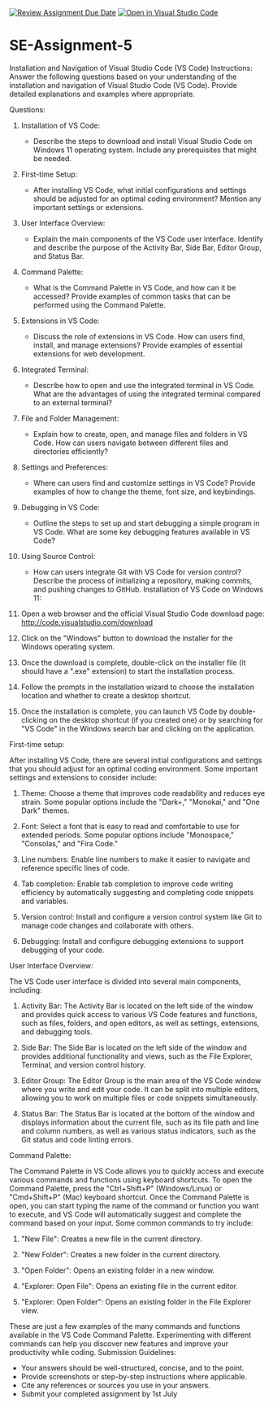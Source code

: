 [![Review Assignment Due Date](https://classroom.github.com/assets/deadline-readme-button-22041afd0340ce965d47ae6ef1cefeee28c7c493a6346c4f15d667ab976d596c.svg)](https://classroom.github.com/a/XoLGRbHq)
[![Open in Visual Studio Code](https://classroom.github.com/assets/open-in-vscode-2e0aaae1b6195c2367325f4f02e2d04e9abb55f0b24a779b69b11b9e10269abc.svg)](https://classroom.github.com/online_ide?assignment_repo_id=15316512&assignment_repo_type=AssignmentRepo)
# SE-Assignment-5
Installation and Navigation of Visual Studio Code (VS Code)
 Instructions:
Answer the following questions based on your understanding of the installation and navigation of Visual Studio Code (VS Code). Provide detailed explanations and examples where appropriate.

 Questions:

1. Installation of VS Code:
   - Describe the steps to download and install Visual Studio Code on Windows 11 operating system. Include any prerequisites that might be needed.

2. First-time Setup:
   - After installing VS Code, what initial configurations and settings should be adjusted for an optimal coding environment? Mention any important settings or extensions.

3. User Interface Overview:
   - Explain the main components of the VS Code user interface. Identify and describe the purpose of the Activity Bar, Side Bar, Editor Group, and Status Bar.

4. Command Palette:
   - What is the Command Palette in VS Code, and how can it be accessed? Provide examples of common tasks that can be performed using the Command Palette.

5. Extensions in VS Code:
   - Discuss the role of extensions in VS Code. How can users find, install, and manage extensions? Provide examples of essential extensions for web development.

6. Integrated Terminal:
   - Describe how to open and use the integrated terminal in VS Code. What are the advantages of using the integrated terminal compared to an external terminal?

7. File and Folder Management:
   - Explain how to create, open, and manage files and folders in VS Code. How can users navigate between different files and directories efficiently?

8. Settings and Preferences:
   - Where can users find and customize settings in VS Code? Provide examples of how to change the theme, font size, and keybindings.

9. Debugging in VS Code:
   - Outline the steps to set up and start debugging a simple program in VS Code. What are some key debugging features available in VS Code?

10. Using Source Control:
    - How can users integrate Git with VS Code for version control? Describe the process of initializing a repository, making commits, and pushing changes to GitHub.
Installation of VS Code on Windows 11:

1. Open a web browser and the official Visual Studio Code download page: <http://code.visualstudio.com/download>

2. Click on the "Windows" button to download the installer for the Windows operating system.

3. Once the download is complete, double-click on the installer file (it should have a ".exe" extension) to start the installation process.

4. Follow the prompts in the installation wizard to choose the installation location and whether to create a desktop shortcut.

5. Once the installation is complete, you can launch VS Code by double-clicking on the desktop shortcut (if you created one) or by searching for "VS Code" in the Windows search bar and clicking on the application.

First-time setup:

After installing VS Code, there are several initial configurations and settings that you should adjust for an optimal coding environment. Some important settings and extensions to consider include:

1. Theme: Choose a theme that improves code readability and reduces eye strain. Some popular options include the "Dark+," "Monokai," and "One Dark" themes.

2. Font: Select a font that is easy to read and comfortable to use for extended periods. Some popular options include "Monospace," "Consolas," and "Fira Code."

3. Line numbers: Enable line numbers to make it easier to navigate and reference specific lines of code.

4. Tab completion: Enable tab completion to improve code writing efficiency by automatically suggesting and completing code snippets and variables.

5. Version control: Install and configure a version control system like Git to manage code changes and collaborate with others.

6. Debugging: Install and configure debugging extensions to support debugging of your code.

User Interface Overview:

The VS Code user interface is divided into several main components, including:

1. Activity Bar: The Activity Bar is located on the left side of the window and provides quick access to various VS Code features and functions, such as files, folders, and open editors, as well as settings, extensions, and debugging tools.

2. Side Bar: The Side Bar is located on the left side of the window and provides additional functionality and views, such as the File Explorer, Terminal, and version control history.

3. Editor Group: The Editor Group is the main area of the VS Code window where you write and edit your code. It can be split into multiple editors, allowing you to work on multiple files or code snippets simultaneously.

4. Status Bar: The Status Bar is located at the bottom of the window and displays information about the current file, such as its file path and line and column numbers, as well as various status indicators, such as the Git status and code linting errors.

Command Palette:

The Command Palette in VS Code allows you to quickly access and execute various commands and functions using keyboard shortcuts. To open the Command Palette, press the "Ctrl+Shift+P" (Windows/Linux) or "Cmd+Shift+P" (Mac) keyboard shortcut. Once the Command Palette is open, you can start typing the name of the command or function you want to execute, and VS Code will automatically suggest and complete the command based on your input. Some common commands to try include:

1. "New File": Creates a new file in the current directory.

2. "New Folder": Creates a new folder in the current directory.

3. "Open Folder": Opens an existing folder in a new window.

4. "Explorer: Open File": Opens an existing file in the current editor.

5. "Explorer: Open Folder": Opens an existing folder in the File Explorer view.

These are just a few examples of the many commands and functions available in the VS Code Command Palette. Experimenting with different commands can help you discover new features and improve your productivity while coding.
 Submission Guidelines:
- Your answers should be well-structured, concise, and to the point.
- Provide screenshots or step-by-step instructions where applicable.
- Cite any references or sources you use in your answers.
- Submit your completed assignment by 1st July 

